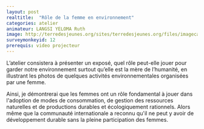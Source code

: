 ```yaml
---
layout: post
realtitle:  "Rôle de la femme en environnement"
categories: atelier
animateur: LANGSI YELOMA Ruth
image: http://terredesjeunes.org/sites/terredesjeunes.org/files/imagecache/tdj_full_lightbox_target/OK1.jpg
surveymonkeyid: 12
prerequis: video projecteur
---
```

L’atelier consistera à présenter un exposé, quel rôle peut-elle jouer pour garder notre environnement surtout qu’elle est la mère de l’humanité, en illustrant les photos de quelques activités environnementales organisées par une femme.

Ainsi, je démontrerai que les femmes ont un rôle fondamental à jouer dans l'adoption de modes de consommation, de gestion des ressources naturelles et de productions durables et écologiquement rationnels. Alors même que la communauté internationale a reconnu qu'il ne peut y avoir de développement durable sans la pleine participation des femmes.
